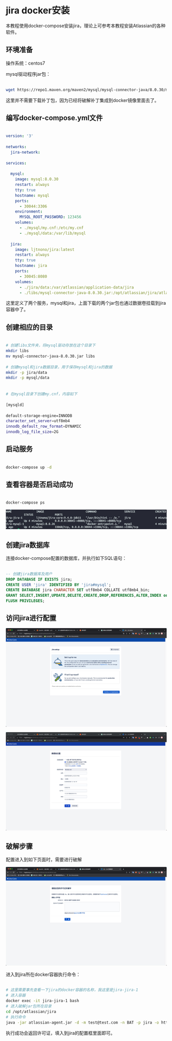 # jira docker安装

本教程使用docker-compose安装jira，理论上可参考本教程安装Atlassian的各种软件。

## 环境准备

操作系统：centos7

mysql驱动程序jar包：

```bash

wget https://repo1.maven.org/maven2/mysql/mysql-connector-java/8.0.30/mysql-connector-java-8.0.30.jar

```

这里并不需要下载补丁包，因为已经将破解补丁集成到docker镜像里面去了。


## 编写docker-compose.yml文件

```yml

version: '3'

networks:
  jira-network:

services:

  mysql:
    image: mysql:8.0.30
    restart: always
    tty: true
    hostname: mysql
    ports: 
      - 30044:3306
    environment:
      MYSQL_ROOT_PASSWORD: 123456
    volumes:
      - ./mysql/my.cnf:/etc/my.cnf
      - ./mysql/data:/var/lib/mysql

  jira:
    image: ljtnono/jira:latest
    restart: always
    tty: true
    hostname: jira
    ports:
      - 30045:8080
    volumes:
      - ./jira/data:/var/atlassian/application-data/jira
      - ./libs/mysql-connector-java-8.0.30.jar:/opt/atlassian/jira/atlassian-jira/WEB-INF/lib/mysql-connector-java-8.0.30.jar

```

这里定义了两个服务，mysql和jira，上面下载的两个jar包也通过数据卷挂载到jira容器中了。

## 创建相应的目录

```bash

# 创建libs文件夹，将mysql驱动存放在这个目录下
mkdir libs
mv mysql-connector-java-8.0.30.jar libs

# 创建mysql和jira数据目录，用于保存mysql和jira的数据
mkdir -p jira/data
mkdir -p mysql/data


# 在mysql目录下创建my.cnf，内容如下

[mysqld]

default-storage-engine=INNODB
character_set_server=utf8mb4
innodb_default_row_format=DYNAMIC
innodb_log_file_size=2G


```


## 启动服务

```bash

docker-compose up -d

```

## 查看容器是否启动成功

```bash

docker-compose ps

```

![](media/16733996608347/16734074068008.jpg)


## 创建jira数据库

连接docker-compose配置的数据库，并执行如下SQL语句：

```sql

-- 创建jira数据库及用户
DROP DATABASE IF EXISTS jira;
CREATE USER 'jira' IDENTIFIED BY 'jira#mysql';
CREATE DATABASE jira CHARACTER SET utf8mb4 COLLATE utf8mb4_bin;
GRANT SELECT,INSERT,UPDATE,DELETE,CREATE,DROP,REFERENCES,ALTER,INDEX on jira.* TO 'jira'@'%';
FLUSH PRIVILEGES;

```


## 访问jira进行配置

![](media/16733996608347/16734073733852.jpg)

![](media/16733996608347/16734074885993.jpg)

## 破解步骤

配置进入到如下页面时，需要进行破解

![](media/16733996608347/16734089535816.jpg)

进入到jira所在docker容器执行命令：

```bash

# 这里需要事先查看一下jira的docker容器的名称，我这里是jira-jira-1
# 进入容器
docker exec -it jira-jira-1 bash
# 进入破解jar包所在目录
cd /opt/atlassian/jira
# 执行命令
java -jar atlassian-agent.jar -d -m test@test.com -n BAT -p jira -o http://localhost:8081 -s BYV4-KGF7-D4GO-0Y4Y

```

执行成功会返回许可证，填入到jira的配置框里面即可。



